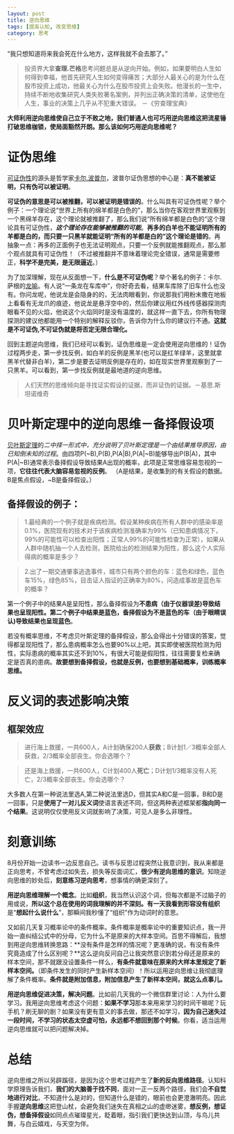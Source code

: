 ```yaml
---
layout: post
title: 逆向思维
tags: [提高认知, 改变思维]
category: 思考
---
```

“我只想知道将来我会死在什么地方，这样我就不会去那了。”

> 投资界大拿**查理.芒格**思考问题总是从逆向开始。例如，如果要明白人生如何得到幸福，他首先研究人生如何变得痛苦；大部分人最关心的是为什么在股市投资上成功，他最关心为什么在股市投资上会失败。他漫长的一生中，持续不断地收集研究人类失败著名案例，并列出正确决策的清单，这使他在人生，事业的决策上几乎从不犯重大错误。 －《穷查理宝典》

**大师利用逆向思维使自己立于不败之地，我们普通人也可巧用逆向思维这把流星锤打破思维枷锁，使局面豁然开朗。那么该如何巧用逆向思维呢？**

# 证伪思维
[可证伪性](https://zh.wikipedia.org/wiki/%E5%8F%AF%E8%AF%81%E4%BC%AA%E6%80%A7)的源头是哲学家[卡尔.波普尔](https://zh.wikipedia.org/wiki/%E5%8D%A1%E5%B0%94%C2%B7%E6%B3%A2%E6%99%AE%E5%B0%94)，波普尔证伪思想的中心是：**真不能被证明，只有伪可以被证明**。

**可证伪的意思是可以被推翻，可以被证明是错误的**。什么叫具有可证伪性呢？举个例子：一个理论说“世界上所有的绵羊都是白色的”，那么当你在客观世界里观察到一个黑绵羊存在，这个理论就被推翻了，那么我们说“所有绵羊都是白色的“这个理论具有可证伪性，***这个理论存在能够被推翻的可能***。**再多的白羊也不能证明所有的羊都是白的，而只要一只黑羊就能证明“所有的羊都是白的”这个理论是错的**。再抽象一点：再多的正面例子也无法证明观点，只要一个反例就能推翻观点，那么那个观点就具有可证伪性！（不过被推翻并不意味着理论完全错误，通常是需要修正，**科学不是完美，是无限逼近**。）

为了加深理解，现在从反面想一下，**什么是不可证伪呢**？举个著名的例子：卡尔.萨根的[龙喻](https://www.douban.com/note/309830653/)。有人说“一条龙在车库中”，你好奇去看，结果车库除了旧车什么也没有。你问龙呢，他说龙是会隐身的的，无法肉眼看到，你说那我们用粉末撒在地板上看看有无龙爪的痕迹，他说龙是悬浮空中的，然后你建议用红外线传感器探测肉眼看不见的火焰，他说这个火焰同时是没有温度的，就这样一直下去，你所有物理探测的建议他都能用一个特别的解释反驳你，告诉你为什么你的建议行不通。**这就是不可证伪,不可证伪就是将否定无限合理化。**

回到主题逆向思维，我们已经可以看到，证伪思维是一定会使用逆向思维的！证伪过程两步走，第一步找反例，如白羊的反例是黑羊(也可以是红羊绿羊，这里就拿黑羊代替非白羊)，第二步是要去证明反例是存在的，如在现实世界里观察到了一只黑羊。可以看到，第一步找反例就是最地道的逆向思维。

>  人们天然的思维倾向是寻找证实假设的证据，而非证伪的证据。－基思.斯坦诺维奇

# 贝叶斯定理中的逆向思维－备择假设项
[贝叶斯定理](https://zh.wikipedia.org/zh-cn/%E8%B4%9D%E5%8F%B6%E6%96%AF%E5%AE%9A%E7%90%86)的*二中择一形式中，充分说明了贝叶斯定理是一个由结果推导原因，由已知倒未知的过程*。由四项P(~B),P(B),P(A|B),P(A|~B)能够导出P(B|A)，其中P(A|~B)通常表示备择假设导致结果A出现的概率，此项是正常思维容易忽视的一项，**它往往代表大脑容易忽视的反例**。 （A是结果，是收集到的有关假设的数据。B是焦点假设，~B是备择假设。）

## 备择假设的例子：

> 1.最经典的一个例子就是疾病检测。假设某种疾病在所有人群中的感染率是0.1%，医院现有的技术对于该疾病检测准确率为99%（已知患病情况下， 99%的可能性可以检查出阳性；正常人99%的可能性检查为正常），如果从人群中随机抽一个人去检测，医院给出的检测结果为阳性，那么这个人实际得病的概率是多少？

> 2.出了一期交通肇事逃逸事件，城市只有两个颜色的车：蓝色和绿色，蓝色车15%，绿色85%，目击证人指证的正确率为80%，问造成事故是蓝色车的概率？

第一个例子中的结果A是呈阳性，那么备择假设为**不患病（由于仪器误差)导致结果也呈现阳性。**第二个例子中结果是蓝色，备择假设为**不是蓝色的车（由于眼睛误认)导致结果也呈现蓝色**。

若没有概率思维，不考虑贝叶斯定理的备择假设，那么会得出十分错误的答案，觉得都呈现阳性了，那么患病概率怎么也要90%以上吧，其实即使被医院检测为阳性，实际患病的概率其实还不到10%，有很大可能是假阳性，往往需要复检来确定是否真的患病。**故要想到备择假设，也就是反例，也要想到基础概率，训练概率思维。**
  
# 反义词的表述影响决策

## 框架效应
> 进行海上救援，一共600人，A计划确保200人**获救**；B计划1／3概率全部人获救，2/3概率全部丧生。你会选哪个？

> 还是海上救援，一共600人，C计划400人**死亡**；D计划1/3概率没有人死亡，2/3概率全部丧生。你会选哪个？

大多数人在第一种说法里选A,第二种说法里选D，但其实A和C是一回事，B和D是一回事，只是**使用了一对儿反义词**使语言表述不同，但这两种表述框架都**指向同一个结果**。这说明仅仅使用反义词就影响了决策，可见人是多么非理性。

#  刻意训练

8月份开始一边读书一边反思自己。读书与反思过程突然让我意识到，我从来都是正向思考，不曾考虑过如失去，损失等反面词汇，**很少有逆向思维的意识**。知晓逆向思维的妙处后，**刻意练习逆向思考**，想事情的确更深刻了。

**用逆向思维理解一个概念**。比如**组织**，我当然认识这个词，但每次都是不过脑子的用或说，**所以这个总在使用的词我理解的并不深刻。**有一天我看到**形容没有组织**是“**想起什么说什么**”，那瞬间我秒懂了“组织”作为动词时的意思。

又如前几天复习概率论中的条件概率。条件概率是概率论中的重要知识点，我一开始一直纠结公式中的分母，它为什么不是原来的大样本空间。百思不得解后，我想到用逆向思维转换思路：**没有条件是怎样的情况呢？更准确的说，有没有条件究竟造成了什么区别呢？**这么逆向反问自己让我突然意识到若分母还是原来的样本空间，那不就跟没设置条件一样么，**有条件就意味在原来的大样本里规定了新样本空间。**（即条件发生的同时产生新样本空间）！所以运用逆向思维让我彻底理解了条件概率。**条件就是附加信息，附加信息产生了新样本空间，就这么点事儿。**

**用逆向思维促进决策，解决问题**。比如前几天我的一个微信群里讨论：人为什么要学习。我用逆向思维考虑这个问题：**如果不学习**那本来用来学习的时间干嘛呢？玩手机？刷无聊的剧？如果没有更有意义的事去做，那还不如学习，**因为自己迷失过一段时间，不学习的状态太空虚可怕，永远都不想回到那个时候**。你看，适当运用逆向思维就可以把问题解决掉。

# 总结

逆向思维之所以另辟蹊径，是因为这个思考过程产生了**新的反向思维路径**。认知科学原理告诉我们，**我们的大脑善于找不同**，面对一正一反两个路径，我们会**不自觉地进行对比**，不知道什么是对的，但知道什么是错的，眼前也会更澄澈明亮。因此手握**逆向思维**这把登山杖，会避免我们迷失在真相之山的虚缈迷雾，**想反例，想证伪，想备择假设**如同点点璀璨星光，眨着眼，指引我们更快达到山顶，与鸟儿共舞，与白云嬉戏，与天空为伴。
